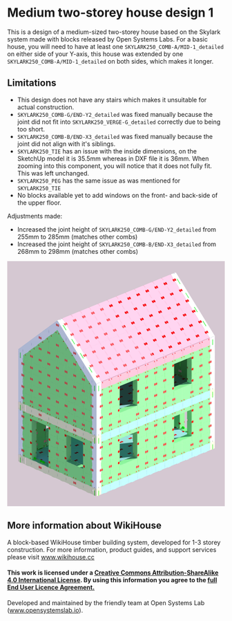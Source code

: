 # Medium two-storey house design 1
This is a design of a medium-sized two-storey house based on the Skylark system made with blocks released by Open Systems Labs. For a basic house, you will need to have at least one `SKYLARK250_COMB-A/MID-1_detailed` on either side of your Y-axis, this house was extended by one `SKYLARK250_COMB-A/MID-1_detailed` on both sides, which makes it longer.

## Limitations
- This design does not have any stairs which makes it unsuitable for actual construction.
- `SKYLARK250_COMB-G/END-Y2_detailed` was fixed manually because the joint did not fit into `SKYLARK250_VERGE-G_detailed` correctly due to being too short.
- `SKYLARK250_COMB-B/END-X3_detailed` was fixed manually because the joint did not align with it's siblings.
- `SKYLARK250_TIE` has an issue with the inside dimensions, on the SketchUp model it is 35.5mm whereas in DXF file it is 36mm. When zooming into this component, you will notice that it does not fully fit. This was left unchanged.
- `SKYLARK250_PEG` has the same issue as was mentioned for `SKYLARK250_TIE`
- No blocks available yet to add windows on the front- and back-side of the upper floor.

Adjustments made:
- Increased the joint height of `SKYLARK250_COMB-G/END-Y2_detailed` from 255mm to 285mm (matches other combs)
- Increased the joint height of `SKYLARK250_COMB-B/END-X3_detailed` from 268mm to 298mm (matches other combs)

![alt tag](https://github.com/muscut/Skylark/blob/main/SKYLARK250/Design%20kit/My%20designs/Medium%20two-storey%20house%20design%201/Medium%20two-storey%20house%20design%201.png)

## More information about WikiHouse
A block-based WikiHouse timber building system, developed for 1-3 storey construction.
For more information, product guides, and support services please visit www.wikihouse.cc

#### This work is licensed under a <a rel="license" href="http://creativecommons.org/licenses/by-sa/4.0/">Creative Commons Attribution-ShareAlike 4.0 International License</a>. By using this information you agree to the <a href="https://www.wikihouse.cc/terms">full End User Licence Agreement.</a> 

Developed and maintained by the friendly team at Open Systems Lab (www.opensystemslab.io).